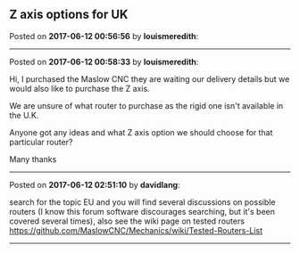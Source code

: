 ## Z axis options for UK
Posted on **2017-06-12 00:56:56** by **louismeredith**:



---

Posted on **2017-06-12 00:58:33** by **louismeredith**:

Hi, I purchased the Maslow CNC they are waiting our delivery details but we would also like to purchase the Z axis.

We are unsure of what router to purchase as the rigid one isn't available in the U.K.

Anyone got any ideas and what Z axis option we should choose for that particular router?

Many thanks

---

Posted on **2017-06-12 02:51:10** by **davidlang**:

search for the topic EU and you will find several discussions on possible routers (I know this forum software discourages searching, but it's been covered several times), also see the wiki page on tested routers https://github.com/MaslowCNC/Mechanics/wiki/Tested-Routers-List

---

